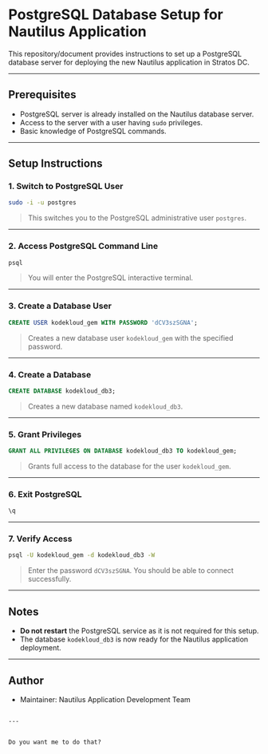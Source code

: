 # PostgreSQL Database Setup for Nautilus Application

This repository/document provides instructions to set up a PostgreSQL database server for deploying the new Nautilus application in Stratos DC.

---

## Prerequisites

- PostgreSQL server is already installed on the Nautilus database server.
- Access to the server with a user having `sudo` privileges.
- Basic knowledge of PostgreSQL commands.

---

## Setup Instructions

### 1. Switch to PostgreSQL User

```bash
sudo -i -u postgres
````

> This switches you to the PostgreSQL administrative user `postgres`.

---

### 2. Access PostgreSQL Command Line

```bash
psql
```

> You will enter the PostgreSQL interactive terminal.

---

### 3. Create a Database User

```sql
CREATE USER kodekloud_gem WITH PASSWORD 'dCV3szSGNA';
```

> Creates a new database user `kodekloud_gem` with the specified password.

---

### 4. Create a Database

```sql
CREATE DATABASE kodekloud_db3;
```

> Creates a new database named `kodekloud_db3`.

---

### 5. Grant Privileges

```sql
GRANT ALL PRIVILEGES ON DATABASE kodekloud_db3 TO kodekloud_gem;
```

> Grants full access to the database for the user `kodekloud_gem`.

---

### 6. Exit PostgreSQL

```sql
\q
```

---

### 7. Verify Access

```bash
psql -U kodekloud_gem -d kodekloud_db3 -W
```

> Enter the password `dCV3szSGNA`. You should be able to connect successfully.

---

## Notes

* **Do not restart** the PostgreSQL service as it is not required for this setup.
* The database `kodekloud_db3` is now ready for the Nautilus application deployment.

---

## Author

* Maintainer: Nautilus Application Development Team

```

---
  

Do you want me to do that?
```

